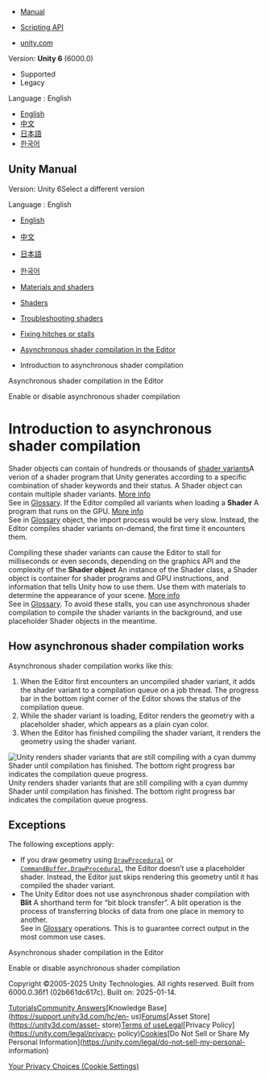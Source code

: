 [](https://docs.unity3d.com)

  * [Manual](../Manual/index.html)
  * [Scripting API](../ScriptReference/index.html)

  * [unity.com](https://unity.com/)

Version: **Unity 6** (6000.0)

  * Supported
  * Legacy

Language : English

  * [English](/Manual/AsynchronousShaderCompilation-introduction.html)
  * [中文](/cn/current/Manual/AsynchronousShaderCompilation-introduction.html)
  * [日本語](/ja/current/Manual/AsynchronousShaderCompilation-introduction.html)
  * [한국어](/kr/current/Manual/AsynchronousShaderCompilation-introduction.html)

[](https://docs.unity3d.com)

## Unity Manual

Version: Unity 6Select a different version

Language : English

  * [English](/Manual/AsynchronousShaderCompilation-introduction.html)
  * [中文](/cn/current/Manual/AsynchronousShaderCompilation-introduction.html)
  * [日本語](/ja/current/Manual/AsynchronousShaderCompilation-introduction.html)
  * [한국어](/kr/current/Manual/AsynchronousShaderCompilation-introduction.html)

  * [Materials and shaders](materials-and-shaders.html)
  * [Shaders](Shaders.html)
  * [Troubleshooting shaders](shader-troubleshooting.html)
  * [Fixing hitches or stalls](shader-reduce-stalling.html)
  * [Asynchronous shader compilation in the Editor](AsynchronousShaderCompilation.html)
  * Introduction to asynchronous shader compilation

[](AsynchronousShaderCompilation.html)

Asynchronous shader compilation in the Editor

[](AsynchronousShaderCompilation-enable-or-disable.html)

Enable or disable asynchronous shader compilation

# Introduction to asynchronous shader compilation

Shader objects can contain of hundreds or thousands of [shader
variants](shader-variants.html)A verion of a shader program that Unity
generates according to a specific combination of shader keywords and their
status. A Shader object can contain multiple shader variants. [More
info](shader-variants.html)  
See in [Glossary](Glossary.html#Shadervariant). If the Editor compiled all
variants when loading a **Shader** A program that runs on the GPU. [More
info](Shaders.html)  
See in [Glossary](Glossary.html#Shader) object, the import process would be
very slow. Instead, the Editor compiles shader variants on-demand, the first
time it encounters them.

Compiling these shader variants can cause the Editor to stall for milliseconds
or even seconds, depending on the graphics API and the complexity of the
**Shader object** An instance of the Shader class, a Shader object is
container for shader programs and GPU instructions, and information that tells
Unity how to use them. Use them with materials to determine the appearance of
your scene. [More info](shader-objects.html)  
See in [Glossary](Glossary.html#Shaderobject). To avoid these stalls, you can
use asynchronous shader compilation to compile the shader variants in the
background, and use placeholder Shader objects in the meantime.

## How asynchronous shader compilation works

Asynchronous shader compilation works like this:

  1. When the Editor first encounters an uncompiled shader variant, it adds the shader variant to a compilation queue on a job thread. The progress bar in the bottom right corner of the Editor shows the status of the compilation queue.
  2. While the shader variant is loading, Editor renders the geometry with a placeholder shader, which appears as a plain cyan color.
  3. When the Editor has finished compiling the shader variant, it renders the geometry using the shader variant.

![Unity renders shader variants that are still compiling with a cyan dummy
Shader until compilation has finished. The bottom right progress bar indicates
the compilation queue progress.](../uploads/Main/cyan_dummy_shaders.png) Unity
renders shader variants that are still compiling with a cyan dummy Shader
until compilation has finished. The bottom right progress bar indicates the
compilation queue progress.

## Exceptions

The following exceptions apply:

  * If you draw geometry using [`DrawProcedural`](../ScriptReference/Graphics.DrawProcedural.html) or [`CommandBuffer.DrawProcedural`](../ScriptReference/Rendering.CommandBuffer.DrawProcedural.html), the Editor doesn’t use a placeholder shader. Instead, the Editor just skips rendering this geometry until it has compiled the shader variant.
  * The Unity Editor does not use asynchronous shader compilation with **Blit** A shorthand term for “bit block transfer”. A blit operation is the process of transferring blocks of data from one place in memory to another.  
See in [Glossary](Glossary.html#blit) operations. This is to guarantee correct
output in the most common use cases.

[](AsynchronousShaderCompilation.html)

Asynchronous shader compilation in the Editor

[](AsynchronousShaderCompilation-enable-or-disable.html)

Enable or disable asynchronous shader compilation

Copyright ©2005-2025 Unity Technologies. All rights reserved. Built from
6000.0.36f1 (02b661dc617c). Built on: 2025-01-14.

[Tutorials](https://learn.unity.com/)[Community
Answers](https://answers.unity3d.com)[Knowledge
Base](https://support.unity3d.com/hc/en-
us)[Forums](https://forum.unity3d.com)[Asset Store](https://unity3d.com/asset-
store)[Terms of
use](https://docs.unity3d.com/Manual/TermsOfUse.html)[Legal](https://unity.com/legal)[Privacy
Policy](https://unity.com/legal/privacy-
policy)[Cookies](https://unity.com/legal/cookie-policy)[Do Not Sell or Share
My Personal Information](https://unity.com/legal/do-not-sell-my-personal-
information)

[Your Privacy Choices (Cookie Settings)](javascript:void\(0\);)

